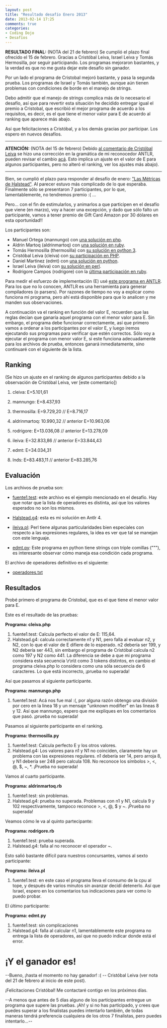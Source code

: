 ```yaml
---
layout: post
title: "Resultado desafío Enero 2013"
date: 2013-02-14 17:25
comments: true
categories: 
- Coding Dojo
- Desafíos
---
```


**RESULTADO FINAL:** (NOTA del 21 de febrero)
Se cumplió el plazo final ofrecido el 15 de febrero.
Gracias a Cristóbal Leiva, Israel Leiva y Tomás Hermosilla, por seguir participando.
Los programas mejoraron bastantes, y la verdad es que no me gusta dejar este desafío sin ganador. 

Por un lado el programa de Cristobal mejoró bastante, y pasa la segunda prueba. Los programas de Israel y Tomás también, aunque aún tienen problemas con condiciones de borde en el manejo de strings.

Debo admitir que el manejo de strings complica más de lo necesario el desafío, así que para revertir esta situación he decidido entregar igual el premio a Cristobal, que escribió el mejor programa de acuerdo a los requisitos, es decir, es el que tiene el menor valor para E de acuerdo al ranking que aparece más abajo.

Así que felicitaciones a Cristóbal, y a los demás gracias por participar. Los espero en nuevos desafíos.

* * *

**ATENCIÓN:** (NOTA del 15 de febrero) 
Debido [al comentario de Cristóbal Leiva](http://www.programando.org/blog/2013/02/resultado-desafio-enero-2013/#comment-799889923) se hizo una corrección en la gramática de mi reconocedor ANTLR, pueden revisar el cambio [acá](https://github.com/lnds/programando.org/blob/master/halstead/Halstead.g4). Esto implica un ajuste en el valor de E para algunos participantes, pero no alteró el ranking, ver los ajustes más abajo).

* * *

Bien, se cumplió el plazo para responder al desafío de enero: ["Las Métricas de Halstead"](http://www.programando.org/blog/2013/01/desafio-enero-las-metricas-de-halstead/). Al parecer estuvo más complicado de lo que esperaba. Finalmente sólo se presentaron 7 participantes, por lo que, lamentablemente, no tendremos premio :( …

Pero…  con el fin de estimularlos, y animarlos a que participen en el desafío que viene (en marzo), voy a hacer una excepción, y dado que sólo falto un participante, vamos a tener premio de Gift Card Amazon por 30 dólares en esta oportunidad!!

Los participantes son:

* Manuel Ortega (mannungo) con [una solución en php](https://github.com/mannungo/halstead).
* Aldrin Martoq (aldrinmartoq) con [una solución en ruby](https://github.com/aldrinmartoq/lnds-halstead).
* Tomás Hermosilla (thermosilla) con [su solución en python 3](https://github.com/thermosilla/desafio-halstead).
* Cristóbal Leiva (cleiva) con [su participación en PHP](https://github.com/cleiva/programando-org/tree/master/halstead).
* Daniel Martinez (edmt) con [una solución en python](https://github.com/edmt/m-tricas-de-halstead).
* Israel Leiva (ileiva) con [su solución en perl](https://github.com/ileiva/Problems/tree/master/programando.org/halstead).
* Rodrigore Campos (rodrigore) con la [última participación en ruby](https://github.com/rodrigore/lnds-halstead).

Para medir el esfuerzo de implementación (E) usé [este programa en ANTLR](https://github.com/lnds/programando.org/blob/master/halstead/Halstead.g4). Para los que no lo conocen, ANTLR es una herramienta para generar compiladores (o parsers). Por razones de tiempo no voy a explicar como funciona mi programa, pero ahí está disponible para que lo analicen y me manden sus observaciones.

A continuación va el ranking en función del valor E, recuerden que las reglas decían que ganaría aquel programa con el menor valor para E. Sin embargo, el programa debe funcionar correctamente, así que primero vamos a ordenar a los participantes por el valor E, y luego iremos ejecutando sus programas para verificar que estén correctos. Sólo voy a ejecutar el programa con menor valor E, si este funciona adecuadamente para los archivos de prueba, entonces ganará inmediatamente, sino continuaré con el siguiente de la lista.

Ranking
-------
(Se hizo un ajuste en el ranking de algunos participantes debido a la observación de Cristóbal Leiva, ver [este comentario])


1. cleiva:  E=5.101,61 

2. mannungo: E=8.437,93

3. thermosilla: E=9.729,20 // E=8.716,17

4. aldrinmartoq: 10.990,32 // anterior E=10.963,06

5. rodrigore: E=13.036,08 // anterior E=13.278,09

6. ileiva: E=32.833,86 // anterior E=33.844,43

7. edmt: E=34.034,31

8. lnds: E=83.483,11 // anterior E=83.285,76

Evaluación
----------

Los archivos de prueba son: 
	
* [fuente1.test](https://github.com/lnds/programando.org/blob/master/halstead/fuente1.test): este archivo es el ejemplo mencionado en el desafío. Hay que notar que la lista de operadores es distinta, así que los valores esperados no son los mismos.

* [Halstead.g4](https://github.com/lnds/programando.org/blob/master/halstead/Halstead.g4): esta es mi solución en Antlr 4.

* [ileiva.pl](https://github.com/lnds/programando.org/blob/master/halstead/ileiva.pl): Perl tiene algunas particularidades bien especiales con respecto a las expresiones regulares, la idea es ver que tal se manejan con este lenguaje.

* [edmt.py](https://github.com/lnds/programando.org/blob/master/halstead/edmt.py): Este programa en python tiene strings con triple comillas ("""), es interesante observar cómo maneja esa condición cada programa.

El archivo de operadores definitivo es el siguiente: 

* [operadores.txt](https://github.com/lnds/programando.org/blob/master/halstead/operadores.txt)


Resultados
----------

Probé primero el programa de Cristobal, que es el que tiene el menor valor para E.

Este es el resultado de las pruebas:

**Programa: cleiva.php**
		
1. fuente1.test: Calcula perfecto el valor de E: 115,64.
2. Halstead.g4: calcula correctamente n1 y N1, pero falla al evaluar n2, y N2, con lo que el valor de E difiere de lo esperado. n2 debería ser 199, y N2 debería ser 443, sin embargo el programa de Cristóbal calcula n2 como 197 y N2 como 441. La diferencia se debe a que mi programa considera esta secuencia \r\n\t como 3 tokens distintos, en cambio el programa cleiva.php lo considera como una sóla secuencia de 6 caracteres. Lo que está incorrecto, ¡prueba no superada!

Así que pasamos al siguiente participante.

**Programa: mannungo.php**

1. fuente1.test: Acá nos fue mal :(, por alguna razón obtengo una división por cero en la linea 18 y un mensaje "unknown modifier" en las lineas 8 y 12. Así que mannungo, espero que me expliques en los comentarios que pasó. ¡prueba no superada! 

Pasamos al siguiente participante en el ranking.

**Programa: thermosilla.py**

1. fuente1.test: Calcula perfecto E y los otros valores.
2. Halstead.g4: Los valores para n1 y N1 no coinciden, claramente hay un problema con las expresiones regulares. n1 debería ser 14, pero arroja 8, y N1 debería ser 248 pero calcula 108. No reconoce los símbolos >, <, @, $, ~, *. ¡Prueba no superada!

Vamos al cuarto participante.

**Programa: aldrinmartoq.rb**

1. fuente1.test: sin problemas.
2. Halstead.g4: prueba no superada. Problemas con n1 y N1, calcula 9 y 102 respectivamente, tampoco reconoce >, <,  @, $ y ~. ¡Prueba no superada!

Veamos cómo le va al quinto partecipante:

**Programa: rodrigore.rb**

1. fuente1.test: prueba superada.
2. Halstead.g4: falla al no reconocer el operador ~.

Esto salió bastante difícil para nuestros concursantes, vamos al sexto participante:

**Programa: ileiva.pl**

1. fuente1.test: en este caso el programa lleva el consumo de la cpu al tope, y después de varios minutos sin avanzar decidí detenerlo. Así que Israel, espero en los comentarios tus indicaciones para ver como lo puedo probar.

El último participante:

**Programa: edmt.py**

1. fuente1.test: sin complicaciones
2. Halstead.g4: falla al calcular n1, lamentablemente este programa no entrega la lista de operadores, así que no puedo indicar donde está el error.

¡Y el ganador es!
=================

--Bueno, ¡hasta el momento no hay ganador! :( --
Cristóbal Leiva (ver nota del 21 de febrero al inicio de este post).

¡Felicitaciones Cristóbal! Me contactaré contigo en los próximos días.

--A menos que antes de 5 días alguno de los participantes entregue un programa que supere las pruebas. ¡Ah! y si no has participado, y crees que puedes superar a los finalistas puedes intentarlo también, de todas maneras tendrá preferencia cualquiera de los otros 7 finalistas, pero puedes intentarlo…--
